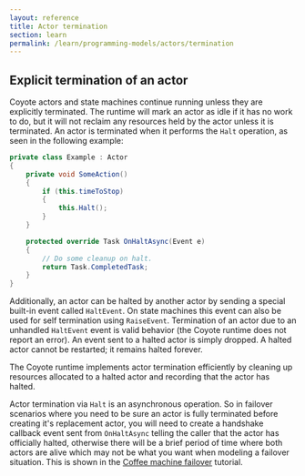 ```yaml
---
layout: reference
title: Actor termination
section: learn
permalink: /learn/programming-models/actors/termination
---
```


## Explicit termination of an actor

Coyote actors and state machines continue running unless they are explicitly terminated. The runtime
will mark an actor as idle if it has no work to do, but it will not reclaim any resources held by the
actor unless it is terminated. An actor is terminated when it performs the `Halt` operation, as seen
in the following example:

```c#
private class Example : Actor
{
    private void SomeAction()
    {
        if (this.timeToStop)
        {
            this.Halt();
        }
    }

    protected override Task OnHaltAsync(Event e)
    {
        // Do some cleanup on halt.
        return Task.CompletedTask;
    }
}
```

Additionally, an actor can be halted by another actor by sending a special built-in event called
`HaltEvent`. On state machines this event can also be used for self termination using `RaiseEvent`.
Termination of an actor due to an unhandled `HaltEvent` event is valid behavior (the Coyote runtime
does not report an error). An event sent to a halted actor is simply dropped. A halted actor cannot
be restarted; it remains halted forever.

The Coyote runtime implements actor termination efficiently by cleaning up resources allocated to a
halted actor and recording that the actor has halted.

Actor termination via `Halt` is an asynchronous operation.  So in failover scenarios where you need
to be sure an actor is fully terminated before creating it's replacement actor, you will need to
create a handshake callback event sent from `OnHaltAsync` telling the caller that the actor has
officially halted, otherwise there will be a brief period of time where both actors are alive which
may not be what you want when modeling a failover situation.  This is shown in the [Coffee machine
failover](/coyote/learn/tutorials/failover-coffee-machine-actors) tutorial.